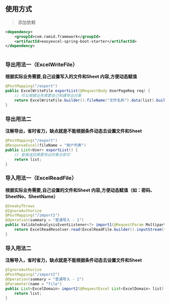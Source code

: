 ## 使用方式

> 添加依赖

``` xml
<dependency>
    <groupId>com.ramid.framework</groupId>
    <artifactId>easyexcel-spring-boot-starter</artifactId>
</dependency>
 
```

### 导出用法一（ExcelWriteFile）

**根据实际业务需要,自己设置写入的文件和Sheet 内容,方便动态赋值**

``` java
@PostMapping("/export")
public ExcelWriteFile exportList(@RequestBody UserPageReq req) {
    // 可以根据业务需要自己构建导出对象
    return ExcelWriteFile.builder().fileName("文件名称").data(list).build();
}
```

### 导出用法二

**注解导出，省时省力，缺点就是不能根据条件动态去设置文件和Sheet**

``` java
@PostMapping("/export")
@ResponseExcel(fileName = "用户列表")
public List<User> exportList() {
    // 直接返回需要导出的集合即可
    return list;
}
```

### 导入用法一（ExcelReadFile）

**根据实际业务需要,自己设置的文件和Sheet 内容,方便动态赋值（如：密码、SheetNo、SheetName）**

``` java
@SneakyThrows
@IgnoreAuthorize
@PostMapping("/import1")
@Operation(summary = "普通导入 - 1")
public ValidateAnalysisEventListener<?> import1(@RequestParam MultipartFile file) {
    return ExcelReadResolver.read(ExcelReadFile.builder().inputStream(file.getInputStream()).build());
}
```

### 导入用法二

**注解导入，省时省力，缺点就是不能根据条件动态去设置文件和Sheet**

``` java
@IgnoreAuthorize
@PostMapping("/import2")
@Operation(summary = "普通导入 - 2")
@Parameter(name = "file")
public List<ExcelDomain> import2(@RequestExcel List<ExcelDomain> list) {
    return list;
}
```
